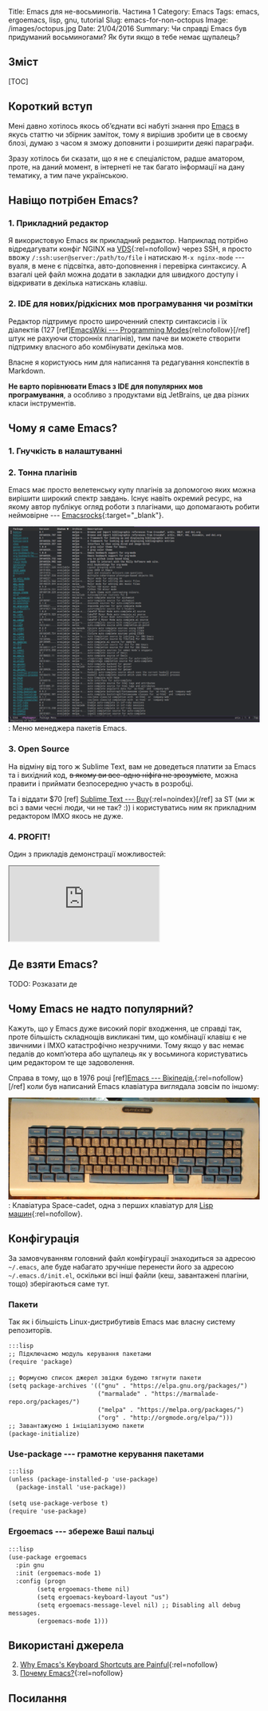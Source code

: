 Title: Emacs для не-восьминогів. Частина 1
Category: Emacs
Tags: emacs, ergoemacs, lisp, gnu, tutorial
Slug: emacs-for-non-octopus
Image: /images/octopus.jpg
Date: 21/04/2016
Summary: Чи справді Emacs був придуманий восьминогами?
          Як бути якщо в тебе немає щупалець?

## Зміст

[TOC]

## Короткий вступ

Мені давно хотілось якось об’єднати всі набуті знання про
[Emacs](https://uk.wikipedia.org/wiki/Emacs) в якусь статтю чи збірник заміток, тому я вирішив
зробити це в своєму блозі, думаю з часом я зможу доповнити і розширити деякі параграфи.

Зразу хотілось би сказати, що я не є спеціалістом, радше аматором, проте, на даний момент, в
інтернеті не так багато інформації на дану тематику, а тим паче українською. 


## Навіщо потрібен Emacs?

### 1. Прикладний редактор

Я використовую Emacs як прикладний редактор. Наприклад потрібно відредагувати конфіг NGINX на
[VDS](https://billing.ua-hosting.company/aff.php?aff=90){:rel=nofollow} через SSH, я просто ввожу
`/:ssh:user@server:/path/to/file` і натискаю `M-x nginx-mode` --- вуаля, в мене є підсвітка,
авто-доповнення і перевірка синтаксису. А взагалі цей файл можна додати в закладки для швидкого
доступу і відкривати в декілька натискань клавіш.

### 2. IDE для нових/рідкісних мов програмування чи розмітки

Редактор підтримує просто широченний спектр синтаксисів і їх діалектів (127
[ref][EmacsWiki --- Programming Modes](https://goo.gl/bgQtQb){rel:nofollow}[/ref] штук не рахуючи
сторонніх плагінів), тим паче ви можете створити підтримку власного або комбінувати декілька мов.

Власне я користуюсь ним для написання та редагування конспектів в Markdown.

**Не варто порівнювати Emacs з IDE для популярних мов програмування**, а особливо з продуктами від
JetBrains, це два різних класи інструментів.

## Чому я саме Emacs?

### 1. Гнучкість в налаштуванні

### 2. Тонна плагінів

Emacs має просто велетенську купу плагінів за допомогою яких можна вирішити широкий спектр завдань.
Існує навіть окремий ресурс, на якому автор публікує огляд роботи з плагінами, що допомагають робити
неймовірне --- [Emacsrocks](http://emacsrocks.com/){:target="_blank"}.

![Меню менеджера пакетів Emacs](/images/emacs-packages.png)
: Меню менеджера пакетів Emacs.

### 3. Open Source

На відміну від того ж Sublime Text, вам не доведеться платити за Emacs та і вихідний код, <s>в якому
ви все-одно ніфіга не зрозумієте</s>, можна правити і приймати безпосередню участь в
розробці.

Та і віддати $70 [ref] [Sublime Text --- Buy](https://www.sublimetext.com/buy){:rel=noindex}[/ref]
за ST (ми ж всі з вами чесні люди, чи не так?  :)) і користуватись ним як прикладним редактором ІМХО
якось не дуже.

### 4. PROFIT!

Один з прикладів демонстрації можливостей:

<div class="embed-responsive embed-responsive-16by9">
<iframe class="embed-responsive-item" src="https://www.youtube.com/embed/jNa3axo40qM">
</iframe>
</div>

## Де взяти Emacs?

TODO: Розказати де 

## Чому Emacs не надто популярний?

Кажуть, що у Emacs дуже високий поріг входження, це справді так, проте більшість складнощів
викликані тим, що комбінації клавіш є не звичними і ІМХО катастрофічно незручними. Тому якщо у вас
немає педалів до комп’ютера або щупалець як у восьминога користуватись цим редактором те ще
задоволення.

Справа в тому, що в 1976 році
[ref][Emacs --- Вікіпедія.](https://uk.wikipedia.org/wiki/Emacs){:rel=nofollow}[/ref] коли був
написаний Emacs клавіатура виглядала зовсім по іншому:

![Клавіатура Space-cadet](/images/emacs-keyboard.jpg)
: Клавіатура Space-cadet, одна з перших клавіатур для
[Lisp машин](https://wikipedia.org/){:rel=nofollow}.

## Конфігурація

За замовчуванням головний файл конфігурації знаходиться за адресою `~/.emacs`, але буде набагато
зручніше перенести його за адресою `~/.emacs.d/init.el`, оскільки всі інші файли (кеш, завантажені
плагіни, тощо) зберігаються саме тут.

### Пакети

Так як і більшість Linux-дистрибутивів Emacs має власну систему репозиторїв.

```
:::lisp
;; Підключаємо модуль керування пакетами
(require 'package)

;; Формуємо список джерел звідки будемо тягнути пакети
(setq package-archives '(("gnu" . "https://elpa.gnu.org/packages/")
                         ("marmalade" . "https://marmalade-repo.org/packages/")
                         ("melpa" . "https://melpa.org/packages/")
						 ("org" . "http://orgmode.org/elpa/")))
;; Завантажуємо і ініціалізуємо пакети
(package-initialize)
```

### Use-package --- грамотне керування пакетами


```
:::lisp
(unless (package-installed-p 'use-package)
  (package-install 'use-package))
  
(setq use-package-verbose t)
(require 'use-package)
```

### Ergoemacs --- збереже Ваші пальці

```
:::lisp
(use-package ergoemacs
  :pin gnu
  :init (ergoemacs-mode 1)
  :config (progn 
	    (setq ergoemacs-theme nil)
	    (setq ergoemacs-keyboard-layout "us")
	    (setq ergoemacs-message-level nil) ;; Disabling all debug messages.
	    (ergoemacs-mode 1)))
```

## Використані джерела
2. [Why Emacs's Keyboard Shortcuts are Painful](https://goo.gl/LDjHrl){:rel=nofollow}
3. [Почему Emacs?](http://goo.gl/c3NYy8){:rel=nofollow}

## Посилання
